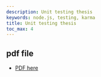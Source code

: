 ```yaml
---
description: Unit testing thesis
keywords: node.js, testing, karma
title: Unit testing thesis
toc_max: 4
---
```


## pdf file

* <a href="https://www.dropbox.com/s/0k40okkin78pbcr/testing-thesis.pdf?dl=0" target="_blank">PDF here </a>
